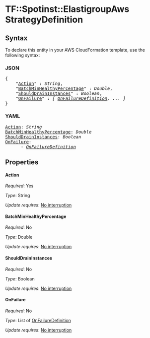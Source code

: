 # TF::Spotinst::ElastigroupAws StrategyDefinition

## Syntax

To declare this entity in your AWS CloudFormation template, use the following syntax:

### JSON

<pre>
{
    "<a href="#action" title="Action">Action</a>" : <i>String</i>,
    "<a href="#batchminhealthypercentage" title="BatchMinHealthyPercentage">BatchMinHealthyPercentage</a>" : <i>Double</i>,
    "<a href="#shoulddraininstances" title="ShouldDrainInstances">ShouldDrainInstances</a>" : <i>Boolean</i>,
    "<a href="#onfailure" title="OnFailure">OnFailure</a>" : <i>[ <a href="onfailuredefinition.md">OnFailureDefinition</a>, ... ]</i>
}
</pre>

### YAML

<pre>
<a href="#action" title="Action">Action</a>: <i>String</i>
<a href="#batchminhealthypercentage" title="BatchMinHealthyPercentage">BatchMinHealthyPercentage</a>: <i>Double</i>
<a href="#shoulddraininstances" title="ShouldDrainInstances">ShouldDrainInstances</a>: <i>Boolean</i>
<a href="#onfailure" title="OnFailure">OnFailure</a>: <i>
      - <a href="onfailuredefinition.md">OnFailureDefinition</a></i>
</pre>

## Properties

#### Action

_Required_: Yes

_Type_: String

_Update requires_: [No interruption](https://docs.aws.amazon.com/AWSCloudFormation/latest/UserGuide/using-cfn-updating-stacks-update-behaviors.html#update-no-interrupt)

#### BatchMinHealthyPercentage

_Required_: No

_Type_: Double

_Update requires_: [No interruption](https://docs.aws.amazon.com/AWSCloudFormation/latest/UserGuide/using-cfn-updating-stacks-update-behaviors.html#update-no-interrupt)

#### ShouldDrainInstances

_Required_: No

_Type_: Boolean

_Update requires_: [No interruption](https://docs.aws.amazon.com/AWSCloudFormation/latest/UserGuide/using-cfn-updating-stacks-update-behaviors.html#update-no-interrupt)

#### OnFailure

_Required_: No

_Type_: List of <a href="onfailuredefinition.md">OnFailureDefinition</a>

_Update requires_: [No interruption](https://docs.aws.amazon.com/AWSCloudFormation/latest/UserGuide/using-cfn-updating-stacks-update-behaviors.html#update-no-interrupt)


